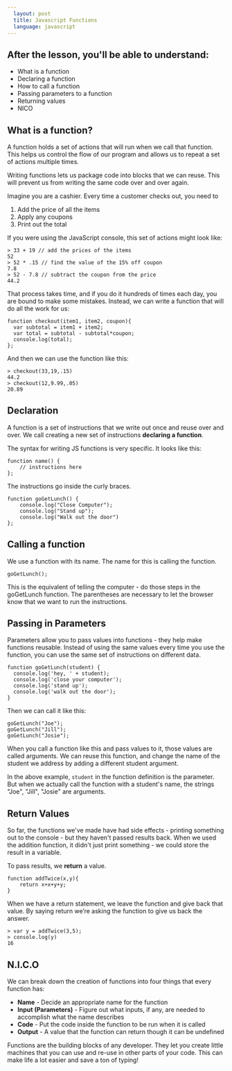 ```yaml
---
  layout: post
  title: Javascript Functions
  language: javascript
---
```

## After the lesson, you'll be able to understand:
+ What is a function
+ Declaring a function
+ How to call a function
+ Passing parameters to a function
+ Returning values
+ NICO


##  What is a function?
A function holds a set of actions that will run when we call that function. This helps us control the flow of our program and allows us to repeat a set of actions multiple times.

Writing functions lets us package code into blocks that we can reuse. This will prevent us from writing the same code over and over again.

Imagine you are a cashier. Every time a customer checks out, you need to

1. Add the price of all the items
2. Apply any coupons
3. Print out the total

If you were using the JavaScript console, this set of actions might look like:
```
> 33 + 19 // add the prices of the items
52
> 52 * .15 // find the value of the 15% off coupon
7.8
> 52 - 7.8 // subtract the coupon from the price
44.2
```
That process takes time, and if you do it hundreds of times each day, you are bound to make some mistakes. Instead, we can write a function that will do all the work for us:

```
function checkout(item1, item2, coupon){
  var subtotal = item1 + item2;
  var total = subtotal - subtotal*coupon;
  console.log(total);
};
```
And then we can use the function like this:
```
> checkout(33,19,.15)
44.2
> checkout(12,9.99,.05)
20.89
```


## Declaration
A function is a set of instructions that we write out once and reuse over and over. We call creating a new set of instructions **declaring a function**.

The syntax for writing JS functions is very specific. It looks like this:

```
function name() {
    // instructions here
};
```
The instructions go inside the curly braces.

```
function goGetLunch() {
    console.log("Close Computer");
    console.log("Stand up");
    console.log("Walk out the door")
};
```

##  Calling a function
We use a function with its name. The name for this is calling the function.

```
goGetLunch();
```
This is the equivalent of telling the computer - do those steps in the goGetLunch function. The parentheses are necessary to let the browser know that we want to run the instructions.

## Passing in Parameters
Parameters allow you to pass values into functions - they help make functions reusable. Instead of using the same values every time you use the function, you can use the same set of instructions on different data.
```
function goGetLunch(student) {
  console.log('hey, ' + student);
  console.log('close your computer');
  console.log('stand up');
  console.log('walk out the door');
}
```
Then we can call it like this:
```
goGetLunch("Joe");
goGetLunch("Jill");
goGetLunch("Josie");
```
When you call a function like this and pass values to it, those values are called arguments. We can reuse this function, and change the name of the student we address by adding a different student argument.

In the above example, `student` in the function definition is the parameter. But when we actually call the function with a student's name, the strings "Joe", "Jill", "Josie" are arguments.

##  Return Values
So far, the functions we've made have had side effects - printing something out to the console - but they haven't passed results back. When we used the addition function, it didn't just print something - we could store the result in a variable.

To pass results, we **return** a value.
```
function addTwice(x,y){
    return x+x+y+y;
}
```
When we have a return statement, we leave the function and give back that value. By saying return we’re asking the function to give us back the answer.

```
> var y = addTwice(3,5);
> console.log(y)
16
```

## N.I.C.O
We can break down the creation of functions into four things that every function has:
+ **Name** - Decide an appropriate name for the function
+ **Input (Parameters)**  - Figure out what inputs, if any, are needed to accomplish what the name describes
+ **Code** - Put the code inside the function to be run when it is called
+ **Output** - A value that the function can return though it can be undefined

Functions are the building blocks of any developer. They let you create little machines that you can use and re-use in other parts of your code. This can make life a lot easier and save a ton of typing!

